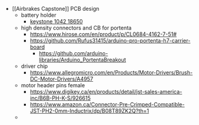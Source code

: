 - [[Airbrakes Capstone]] PCB design
	- battery holder
		- [keystone 1042 18650](https://www.digikey.ca/en/products/detail/keystone-electronics/1042/2745668)
	- high density connectors and CB for portenta
		- https://www.hirose.com/en/product/p/CL0684-4162-7-51#
		- https://github.com/Rufus31415/arduino-pro-portenta-h7-carrier-board
			- https://github.com/arduino-libraries/Arduino_PortentaBreakout
	- driver chip
		- https://www.allegromicro.com/en/Products/Motor-Drivers/Brush-DC-Motor-Drivers/A4957
	- motor header pins female
		- https://www.digikey.ca/en/products/detail/jst-sales-america-inc/B6B-PH-K-S/926615
		- https://www.amazon.ca/Connector-Pre-Crimped-Compatible-JST-PH2-0mm-Inductrix/dp/B08T89ZK2Q?th=1
	-